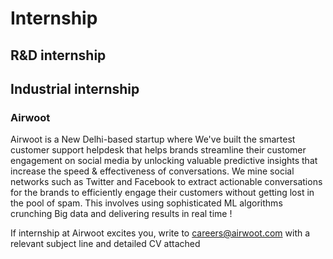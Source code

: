# Internship
<h2>R&D internship</h2>
<h2>Industrial internship</h2>
<h3>Airwoot</h3>
<p>Airwoot  is a New Delhi-based startup where We've built the smartest customer  support helpdesk that helps brands streamline their customer engagement  on social media by unlocking valuable predictive insights that increase  the speed & effectiveness of conversations. We mine social networks  such as Twitter and Facebook to extract actionable conversations for the  brands to efficiently engage their customers without getting lost in  the pool of spam. This involves using sophisticated ML algorithms crunching Big data and delivering results in real time !

If internship at Airwoot excites you, write to careers@airwoot.com with a relevant subject line and detailed CV attached<p>
